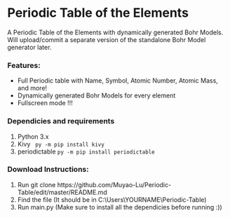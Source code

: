 <h1>Periodic Table of the Elements</h1>

A Periodic Table of the Elements with dynamically generated Bohr Models. Will upload/commit a separate version of the standalone Bohr Model generator later. 

<h3>Features:</h3>
<ul>
  <li>Full Periodic table with Name, Symbol, Atomic Number, Atomic Mass, and more!</li>
  <li>Dynamically generated Bohr Models for every element</li>
  <li>Fullscreen mode !!!</li>
</ul>
<h3>Dependicies and requirements</h3>
<ol>
  <li>Python 3.x</li>
  <li>Kivy <code> py -m pip install kivy</code></code></li>
  <li>periodictable <code>py -m pip install periodictable</code></li>
</ol>
<h3>Download Instructions:</h3>
<ol>
  <li>Run git clone https://github.com/Muyao-Lu/Periodic-Table/edit/master/README.md</li>
  <li>Find the file (It should be in C:\Users\YOURNAME\Periodic-Table)</li>
  <li>Run main.py (Make sure to install all the dependicies before running :))</li>
</ol>
